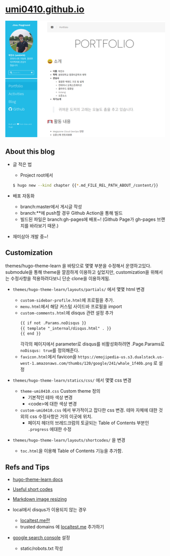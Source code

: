 # [umi0410.github.io](https://umi0410.github.io)
![README_preview.png](static/README_preview.png)

## About this blog

* 글 적은 법
  * Project root에서
  ```bash
  $ hugo new --kind chapter {{*.md_FILE_REL_PATH_ABOUT_/content/}}
  ```

* 배포 자동화
  * branch:master에서 게시글 작성
  * branch:**에 push할 경우 Github Action을 통해 빌드
  * 빌드된 파일은 branch:gh-pages에 배포~! (Github Page가 gh-pages 브랜치를 바라보기 때문.)
* 재미삼아 개발 중~!


## Customization
themes/hugo-theme-learn 을 바탕으로 몇몇 부분을 수정해서 운영하고있다. submodule을 통해 theme을 깔끔하게 이용하고 싶었지만, customization을 위해서는 수정사항을 적용하려다보니 단순 clone을 이용하게됨.

* `themes/hugo-theme-learn/layouts/partials/` 에서 몇몇 html 변경
  * `custom-sidebar-profile.html`에 프로필을 추가.
  * `menu.html`에서 해당 커스텀 사이드바 프로필을 import
  * `custom-comments.html`에 disqus 관련 설정 추가
    ```html
    {{ if not .Params.noDisqus }}
    {{ template "_internal/disqus.html" . }}
    {{ end }}
    ```
    각각의 페이지에서 parameter로 disqus를 비활성화하려면 .Page.Params로 `noDisqus: true`를 정의해준다.
  * `favicon.html`에서 favicon을 `https://emojipedia-us.s3.dualstack.us-west-1.amazonaws.com/thumbs/120/google/241/whale_1f40b.png` 로 설정

* `themes/hugo-theme-learn/statics/css/` 에서 몇몇 css 변경
  * `theme-umi0410.css` Custom theme 정의
    * 기본적인 테마 색상 변경
    * \<code\>에 대한 색상 변경
  * `custom-umi0410.css` 에서 부가적이고 잡다한 css 변경. 테마 자체에 대한 것 외의 css 수정사항은 거의 이곳에 위치.
    * 페이지 헤더의 브레드크럼의 토글되는 Table of Contents 부분인 `.progress` 에대한 수정

* `themes/hugo-theme-learn/layouts/shortcodes/` 을 변경
  * `toc.html`을 이용해 Table of Contents 기능을 추가함.

## Refs and Tips

* [hugo-theme-learn docs](https://learn.netlify.app/en/)

* [Useful short codes](https://learn.netlify.app/en/shortcodes/)

* [Markdown image resizing](https://learn.netlify.app/en/cont/markdown/#resizing-image)

* local에서 disqus가 이용되지 않는 경우
  * [localtest.me란](https://superuser.com/questions/1280827/why-does-the-registered-domain-name-localtest-me-resolve-to-127-0-0-1)
  * trusted domains 에 [localtest.me](localtest.me) 추가하기
* [google search console](https://search.google.com/search-console/sitemaps) 설정
  * static/robots.txt 작성